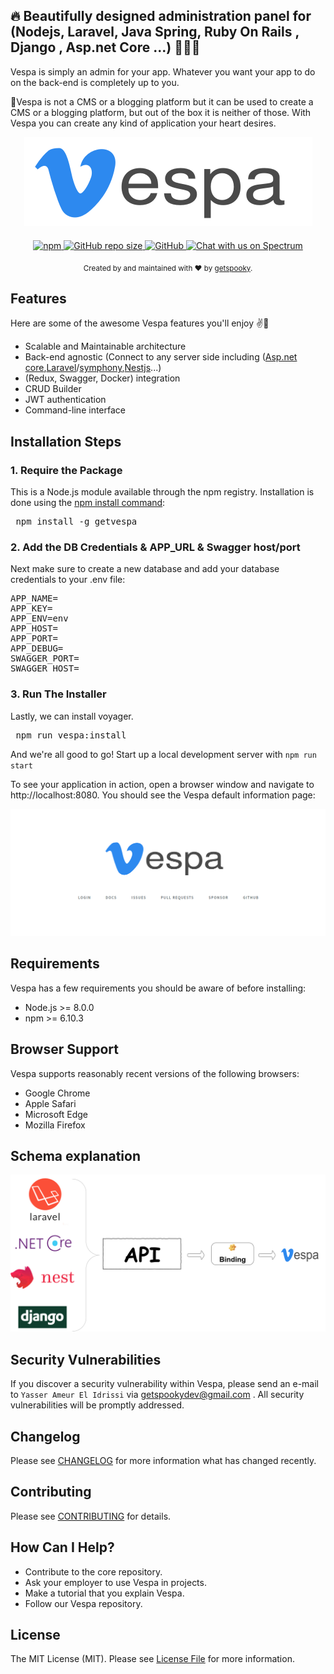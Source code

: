 ## 🔥 Beautifully designed administration panel for (Nodejs, Laravel, Java Spring, Ruby On Rails , Django , Asp.net Core ...) 🛵🛵🛵

Vespa is simply an admin for your app. Whatever you want your app to do on the back-end is completely up to you.

🚦Vespa is not a CMS or a blogging platform but it can be used to create a CMS or a blogging platform, but out of the box it is neither of those. With Vespa you can create any kind of application your heart desires.

<p align="center">
    <img src="docs/cover.png" alt="vespa" style="margin-bottom:20px;">
    </br>
    <a href="">
    <img alt="npm" src="https://img.shields.io/npm/dt/getvespa">
    </a>
	<a href="">
	<img alt="GitHub repo size" src="https://img.shields.io/github/repo-size/getspooky/vespa">
	</a>
    <a href="">
    <img alt="GitHub" src="https://img.shields.io/github/license/getspooky/vespa">
    </a>
    <a href="https://spectrum.chat/vespa">
    <img alt="Chat with us on Spectrum" src="https://withspectrum.github.io/badge/badge.svg" />
     </a>
</p>
<div align="center">
  <sub>Created by and maintained with ❤️ by  <a href="https://github.com/getspooky">getspooky</a>.</sub>
</div>

## Features

Here are some of the awesome Vespa features you'll enjoy ✌💪

- Scalable and Maintainable architecture
- Back-end agnostic (Connect to any server side including 
([Asp.net core](https://docs.microsoft.com/en-us/aspnet/?view=aspnetcore-3.1),[Laravel](https://laravel.com/)/[symphony](https://symfony.com/),[Nestjs](https://nestjs.com/)...)
- (Redux, Swagger, Docker) integration
- CRUD Builder
- JWT authentication
- Command-line interface

## Installation Steps

### 1. Require the Package
This is a Node.js module available through the npm registry.
Installation is done using the [npm install command](https://docs.npmjs.com/downloading-and-installing-packages-locally):
<pre>
 npm install -g getvespa
</pre>

### 2. Add the DB Credentials & APP_URL & Swagger host/port
Next make sure to create a new database and add your database credentials to your .env file:

<pre>
APP_NAME=
APP_KEY=
APP_ENV=env
APP_HOST=
APP_PORT=
APP_DEBUG=
SWAGGER_PORT=
SWAGGER_HOST=
</pre>

### 3. Run The Installer
Lastly, we can install voyager.
<pre>
 npm run vespa:install
</pre>

And we're all good to go! 
Start up a local development server with `npm run start` 

To see your application in action, open a browser window and navigate to http://localhost:8080. You should see the Vespa default information page:

![Welcome to our Vespa ❤](docs/Hello.png)

## Requirements
Vespa has a few requirements you should be aware of before installing:

- Node.js >= 8.0.0
- npm >= 6.10.3

## Browser Support

Vespa supports reasonably recent versions of the following browsers:

- Google Chrome
- Apple Safari
- Microsoft Edge
- Mozilla Firefox

## Schema explanation

![Schema](docs/Schema.png)

## Security Vulnerabilities

If you discover a security vulnerability within Vespa, please send an e-mail to `Yasser Ameur El Idrissi` via getspookydev@gmail.com . All security vulnerabilities will be promptly addressed.

## Changelog

Please see [CHANGELOG](CHANGELOG.md) for more information what has changed recently.

## Contributing
Please see [CONTRIBUTING](CONTRIBUTING.md) for details.

## How Can I Help?

- Contribute to the core repository.
- Ask your employer to use Vespa in projects.
- Make a tutorial that you explain Vespa.
- Follow our Vespa repository.

## License
The MIT License (MIT). Please see [License File](LICENSE.md) for more information.